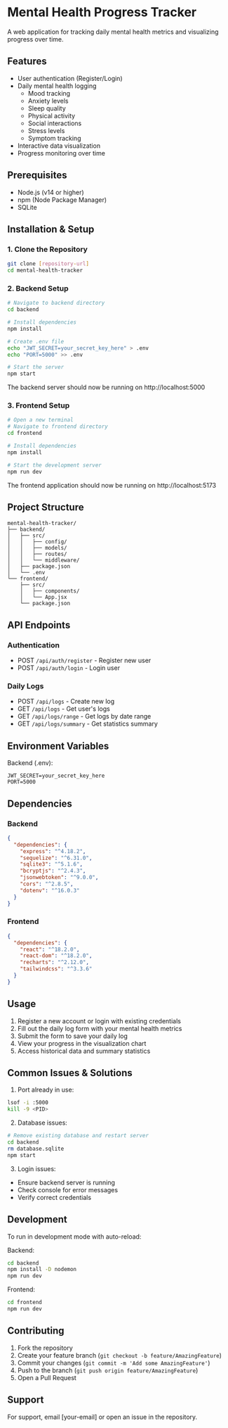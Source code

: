 # Mental Health Progress Tracker

A web application for tracking daily mental health metrics and visualizing progress over time.

## Features

- User authentication (Register/Login)
- Daily mental health logging
  - Mood tracking
  - Anxiety levels
  - Sleep quality
  - Physical activity
  - Social interactions
  - Stress levels
  - Symptom tracking
- Interactive data visualization
- Progress monitoring over time

## Prerequisites

- Node.js (v14 or higher)
- npm (Node Package Manager)
- SQLite

## Installation & Setup

### 1. Clone the Repository

```bash
git clone [repository-url]
cd mental-health-tracker
```

### 2. Backend Setup

```bash
# Navigate to backend directory
cd backend

# Install dependencies
npm install

# Create .env file
echo "JWT_SECRET=your_secret_key_here" > .env
echo "PORT=5000" >> .env

# Start the server
npm start
```

The backend server should now be running on http://localhost:5000

### 3. Frontend Setup

```bash
# Open a new terminal
# Navigate to frontend directory
cd frontend

# Install dependencies
npm install

# Start the development server
npm run dev
```

The frontend application should now be running on http://localhost:5173

## Project Structure

```
mental-health-tracker/
├── backend/
│   ├── src/
│   │   ├── config/
│   │   ├── models/
│   │   ├── routes/
│   │   └── middleware/
│   ├── package.json
│   └── .env
└── frontend/
    ├── src/
    │   ├── components/
    │   └── App.jsx
    └── package.json
```

## API Endpoints

### Authentication
- POST `/api/auth/register` - Register new user
- POST `/api/auth/login` - Login user

### Daily Logs
- POST `/api/logs` - Create new log
- GET `/api/logs` - Get user's logs
- GET `/api/logs/range` - Get logs by date range
- GET `/api/logs/summary` - Get statistics summary

## Environment Variables

Backend (.env):
```
JWT_SECRET=your_secret_key_here
PORT=5000
```

## Dependencies

### Backend
```json
{
  "dependencies": {
    "express": "^4.18.2",
    "sequelize": "^6.31.0",
    "sqlite3": "^5.1.6",
    "bcryptjs": "^2.4.3",
    "jsonwebtoken": "^9.0.0",
    "cors": "^2.8.5",
    "dotenv": "^16.0.3"
  }
}
```

### Frontend
```json
{
  "dependencies": {
    "react": "^18.2.0",
    "react-dom": "^18.2.0",
    "recharts": "^2.12.0",
    "tailwindcss": "^3.3.6"
  }
}
```

## Usage

1. Register a new account or login with existing credentials
2. Fill out the daily log form with your mental health metrics
3. Submit the form to save your daily log
4. View your progress in the visualization chart
5. Access historical data and summary statistics

## Common Issues & Solutions

1. Port already in use:
```bash
lsof -i :5000
kill -9 <PID>
```

2. Database issues:
```bash
# Remove existing database and restart server
cd backend
rm database.sqlite
npm start
```

3. Login issues:
- Ensure backend server is running
- Check console for error messages
- Verify correct credentials

## Development

To run in development mode with auto-reload:

Backend:
```bash
cd backend
npm install -D nodemon
npm run dev
```

Frontend:
```bash
cd frontend
npm run dev
```

## Contributing

1. Fork the repository
2. Create your feature branch (`git checkout -b feature/AmazingFeature`)
3. Commit your changes (`git commit -m 'Add some AmazingFeature'`)
4. Push to the branch (`git push origin feature/AmazingFeature`)
5. Open a Pull Request

## Support

For support, email [your-email] or open an issue in the repository.